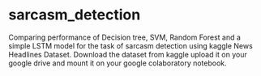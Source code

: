 # sarcasm_detection
Comparing performance of Decision tree, SVM, Random Forest and a simple LSTM model for the task of sarcasm detection using kaggle News Headlines Dataset.
Download the dataset from kaggle upload it on your google drive and mount it on your google colaboratory notebook.
